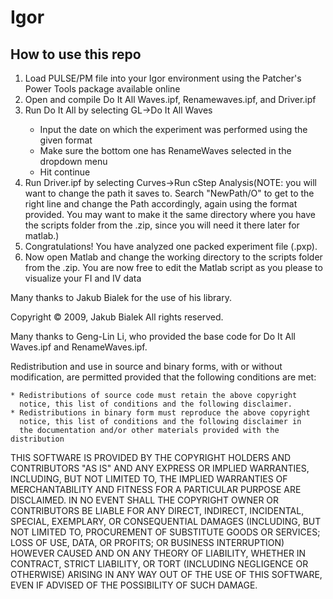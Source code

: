 # Igor

<h2>How to use this repo</h2>
<ol><li>Load PULSE/PM file into your Igor environment using the Patcher's Power Tools package available online</li>
<li>Open and compile Do It All Waves.ipf, Renamewaves.ipf, and Driver.ipf</li>
<li>Run Do It All by selecting GL->Do It All Waves</li>
<ul><li>Input the date on which the experiment was performed using the given format</li>
<li>Make sure the bottom one has RenameWaves selected in the dropdown menu</li>
<li>Hit continue</li></ul>
<li>Run Driver.ipf by selecting Curves->Run cStep Analysis(NOTE: you will want to change the path it saves to. Search "NewPath/O" to get to the right line and change the Path accordingly, again using the format provided. You may want to make it the same directory where you have the scripts folder from the .zip, since you will need it there later for matlab.)</li>
<li>Congratulations! You have analyzed one packed experiment file (.pxp).</li>
<li>Now open Matlab and change the working directory to the scripts folder from the .zip. You are now free to edit the Matlab script as you please to visualize your FI and IV data</li></ol>


<p>Many thanks to Jakub Bialek for the use of his library.</p>
<h0>Copyright © 2009, Jakub Bialek
All rights reserved.

Many thanks to Geng-Lin Li, who provided the base code for Do It All Waves.ipf and RenameWaves.ipf.

Redistribution and use in source and binary forms, with or without
modification, are permitted provided that the following conditions are
met:

    * Redistributions of source code must retain the above copyright
      notice, this list of conditions and the following disclaimer.
    * Redistributions in binary form must reproduce the above copyright
      notice, this list of conditions and the following disclaimer in
      the documentation and/or other materials provided with the distribution

THIS SOFTWARE IS PROVIDED BY THE COPYRIGHT HOLDERS AND CONTRIBUTORS "AS IS"
AND ANY EXPRESS OR IMPLIED WARRANTIES, INCLUDING, BUT NOT LIMITED TO, THE
IMPLIED WARRANTIES OF MERCHANTABILITY AND FITNESS FOR A PARTICULAR PURPOSE
ARE DISCLAIMED. IN NO EVENT SHALL THE COPYRIGHT OWNER OR CONTRIBUTORS BE
LIABLE FOR ANY DIRECT, INDIRECT, INCIDENTAL, SPECIAL, EXEMPLARY, OR
CONSEQUENTIAL DAMAGES (INCLUDING, BUT NOT LIMITED TO, PROCUREMENT OF
SUBSTITUTE GOODS OR SERVICES; LOSS OF USE, DATA, OR PROFITS; OR BUSINESS
INTERRUPTION) HOWEVER CAUSED AND ON ANY THEORY OF LIABILITY, WHETHER IN
CONTRACT, STRICT LIABILITY, OR TORT (INCLUDING NEGLIGENCE OR OTHERWISE)
ARISING IN ANY WAY OUT OF THE USE OF THIS SOFTWARE, EVEN IF ADVISED OF THE
POSSIBILITY OF SUCH DAMAGE.</h0>
